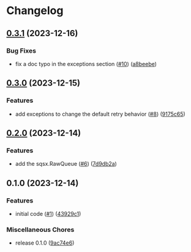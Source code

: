 # Changelog

## [0.3.1](https://github.com/allisson/pysqsx/compare/v0.3.0...v0.3.1) (2023-12-16)


### Bug Fixes

* fix a doc typo in the exceptions section ([#10](https://github.com/allisson/pysqsx/issues/10)) ([a8beebe](https://github.com/allisson/pysqsx/commit/a8beebebffb0aee73f6fd8b7315d47e697c9c482))

## [0.3.0](https://github.com/allisson/pysqsx/compare/v0.2.0...v0.3.0) (2023-12-15)


### Features

* add exceptions to change the default retry behavior ([#8](https://github.com/allisson/pysqsx/issues/8)) ([9175c65](https://github.com/allisson/pysqsx/commit/9175c65bdccd53622741dd1d81fa1491922533e0))

## [0.2.0](https://github.com/allisson/pysqsx/compare/v0.1.0...v0.2.0) (2023-12-14)


### Features

* add the sqsx.RawQueue ([#6](https://github.com/allisson/pysqsx/issues/6)) ([7d9db2a](https://github.com/allisson/pysqsx/commit/7d9db2ab499f4bc3914e329514f962233f068175))

## 0.1.0 (2023-12-14)


### Features

* initial code ([#1](https://github.com/allisson/pysqsx/issues/1)) ([43929c1](https://github.com/allisson/pysqsx/commit/43929c121c71d6ae8e646dda25e2a07985a895f0))


### Miscellaneous Chores

* release 0.1.0 ([9ac74e6](https://github.com/allisson/pysqsx/commit/9ac74e679c465453a6d94baecb65f749c430b523))
